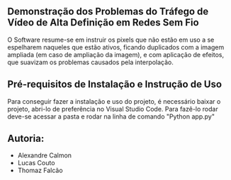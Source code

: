 

## Demonstração dos Problemas do Tráfego de Vídeo de Alta Definição em Redes Sem Fio

O Software resume-se em instruir os pixels que não estão em uso a se espelharem naqueles que estão ativos, ficando duplicados com a imagem ampliada (em caso de ampliação da imagem), e com aplicação de efeitos, que suavizam os problemas causados pela interpolação.

## Pré-requisitos de Instalação e Instrução de Uso

Para conseguir fazer a instalação e uso do projeto, é necessário baixar o projeto, abri-lo de preferência no Visual Studio Code. Para fazê-lo rodar deve-se acessar a pasta e rodar na linha de comando "Python app.py"

## Autoria:

* Alexandre Calmon
* Lucas Couto
* Thomaz Falcão



